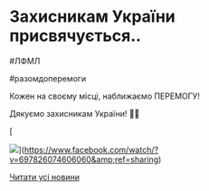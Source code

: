 # Захисникам України присвячується..

#ЛФМЛ

#разомдоперемоги

Кожен на своєму місці, наближаємо ПЕРЕМОГУ!

Дякуємо захисникам України! 💙💛

[

![](/images/blog/захисникам-україни-присвячується/флмоб.png)](https://www.facebook.com/watch/?v=697826074606060&amp;ref=sharing)

[Читати усі новини](/news)
